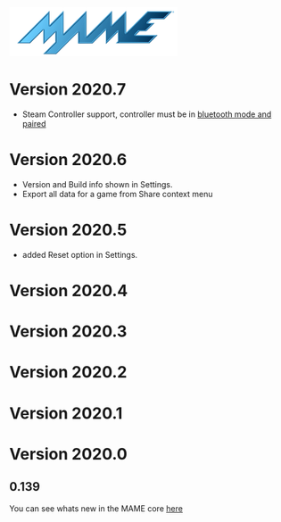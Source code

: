 <img src="mame_logo.png" width="60%">

# Version 2020.7

* Steam Controller support, controller must be in [bluetooth mode and paired](https://support.steampowered.com/kb_article.php?ref=7728-QESJ-4420)

# Version 2020.6

* Version and Build info shown in Settings.
* Export all data for a game from Share context menu 

# Version 2020.5

* added Reset option in Settings.

# Version 2020.4

# Version 2020.3

# Version 2020.2

# Version 2020.1

# Version 2020.0

0.139
-----
You can see whats new in the MAME core [here](https://www.mamedev.org/releases/whatsnew_0139.txt)
